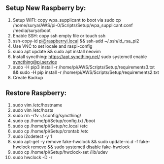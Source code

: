## Setup New Raspberry by:

1. Setup WIFI: copy wpa_supplicant to boot via sudo cp /home/surya/AWS/pi-0/Scripts/Setup/wpa_supplicant.conf /media/surya/boot
2. Enable SSH: copy ssh empty file or touch ssh
3. ssh-copy-id pi@raspberryi.local && ssh-add ~/.ssh/id_rsa_pi2
4. Use VNC to set locale and raspi-config
5. sudo apt update && sudo apt install neovim
6. Install syncthing: https://apt.syncthing.net/ sudo systemctl enable syncthing@pi.service
7. sudo -H pip3 install -r /home/pi/AWS/Scripts/Setup/requirements3.txt && sudo -H pip install -r /home/pi/AWS/Scripts/Setup/requirements2.txt
8. Create Backup

## Restore Raspberry:

1. sudo vim /etc/hostname
2. sudo vim /etc/hosts
3. sudo rm -rfv ~/.config/syncthing/
4. sudo cp /home/pi/Setup/config.txt /boot
5. sudo cp /home/pi/Setup/rc.local /etc
6. sudo cp /home/pi/Setup/crontab /etc
7. sudo i2cdetect -y 1
8. sudo apt-get -y remove fake-hwclock && sudo update-rc.d -f fake-hwclock remove && sudo systemctl disable fake-hwclock
9. sudo cp /home/pi/Setup/hwclock-set /lib/udev
10. sudo hwclock -D -r
